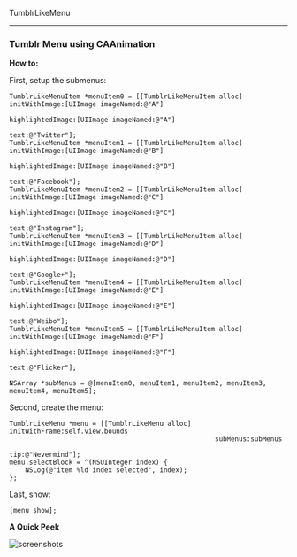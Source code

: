 TumblrLikeMenu

**************

### Tumblr Menu using CAAnimation

**How to:**

First, setup the submenus:
  
    TumblrLikeMenuItem *menuItem0 = [[TumblrLikeMenuItem alloc] initWithImage:[UIImage imageNamed:@"A"]
                                                             highlightedImage:[UIImage imageNamed:@"A"]
                                                                         text:@"Twitter"];
    TumblrLikeMenuItem *menuItem1 = [[TumblrLikeMenuItem alloc] initWithImage:[UIImage imageNamed:@"B"]
                                                             highlightedImage:[UIImage imageNamed:@"B"]
                                                                         text:@"Facebook"];
    TumblrLikeMenuItem *menuItem2 = [[TumblrLikeMenuItem alloc] initWithImage:[UIImage imageNamed:@"C"]
                                                             highlightedImage:[UIImage imageNamed:@"C"]
                                                                         text:@"Instagram"];
    TumblrLikeMenuItem *menuItem3 = [[TumblrLikeMenuItem alloc] initWithImage:[UIImage imageNamed:@"D"]
                                                             highlightedImage:[UIImage imageNamed:@"D"]
                                                                         text:@"Google+"];
    TumblrLikeMenuItem *menuItem4 = [[TumblrLikeMenuItem alloc] initWithImage:[UIImage imageNamed:@"E"] 
                                                             highlightedImage:[UIImage imageNamed:@"E"]
                                                                         text:@"Weibo"];
    TumblrLikeMenuItem *menuItem5 = [[TumblrLikeMenuItem alloc] initWithImage:[UIImage imageNamed:@"F"]
                                                             highlightedImage:[UIImage imageNamed:@"F"]
                                                                         text:@"Flicker"];
    
    NSArray *subMenus = @[menuItem0, menuItem1, menuItem2, menuItem3, menuItem4, menuItem5];

Second, create the menu:

    TumblrLikeMenu *menu = [[TumblrLikeMenu alloc] initWithFrame:self.view.bounds
                                                        subMenus:subMenus
                                                             tip:@"Nevermind"];
    menu.selectBlock = ^(NSUInteger index) {
        NSLog(@"item %ld index selected", index);
    };

Last, show:

    [menu show];

  

**A Quick Peek**

![screenshots](https://f.cloud.github.com/assets/4316898/1788619/a315383c-6934-11e3-9b86-c143f46d5376.gif)
